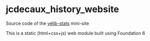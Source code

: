 # jcdecaux_history_website

Source code of the [vélib-stats](https://nipil.org/velib-stats/) mini-site

This is a static (html+css+js) web module built using Foundation 6
